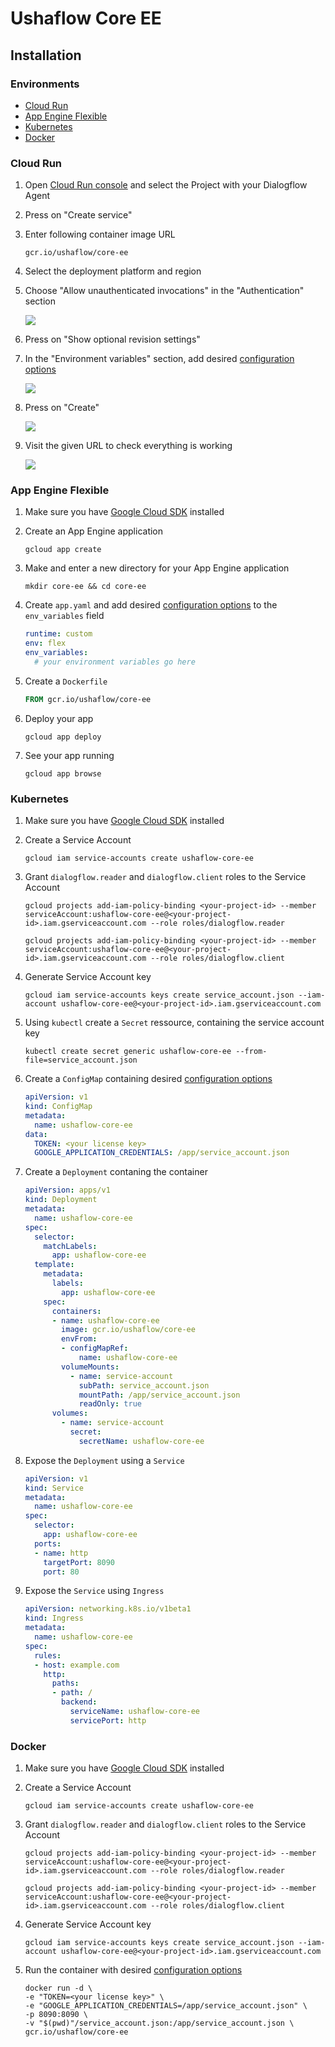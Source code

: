 # Ushaflow Core EE

## Installation

### Environments

- [Cloud Run](#cloud-run)
- [App Engine Flexible](#app-engine-flexible)
- [Kubernetes](#kubernetes)
- [Docker](#docker)

### Cloud Run

1. Open [Cloud Run console](https://console.cloud.google.com/run) and select the Project with your Dialogflow Agent
2. Press on "Create service"
3. Enter following container image URL

   ```
   gcr.io/ushaflow/core-ee
   ```

4. Select the deployment platform and region
5. Choose "Allow unauthenticated invocations" in the "Authentication" section

   ![](./images/cloudrun/create.png)

6. Press on "Show optional revision settings"
7. In the "Environment variables" section, add desired [configuration options](./configuration.md)

   ![](./images/cloudrun/token.png)

8. Press on "Create"

   ![](./images/cloudrun/overview.png)

9. Visit the given URL to check everything is working

   ![](./images/cloudrun/check.png)

### App Engine Flexible

1. Make sure you have [Google Cloud SDK](https://cloud.google.com/sdk/docs) installed
2. Create an App Engine application

   ```
   gcloud app create
   ```

3. Make and enter a new directory for your App Engine application

   ```
   mkdir core-ee && cd core-ee
   ```

4. Create `app.yaml` and add desired [configuration options](./configuration.md) to the `env_variables` field

   ```yaml
   runtime: custom
   env: flex
   env_variables:
     # your environment variables go here
   ```

5. Create a `Dockerfile`

   ```Dockerfile
   FROM gcr.io/ushaflow/core-ee
   ```

6. Deploy your app

   ```
   gcloud app deploy
   ```

7. See your app running

   ```
   gcloud app browse
   ```

### Kubernetes

1. Make sure you have [Google Cloud SDK](https://cloud.google.com/sdk/docs) installed
2. Create a Service Account

   ```
   gcloud iam service-accounts create ushaflow-core-ee
   ```

3. Grant `dialogflow.reader` and `dialogflow.client` roles to the Service Account

   ```
   gcloud projects add-iam-policy-binding <your-project-id> --member serviceAccount:ushaflow-core-ee@<your-project-id>.iam.gserviceaccount.com --role roles/dialogflow.reader
   ```

   ```
   gcloud projects add-iam-policy-binding <your-project-id> --member serviceAccount:ushaflow-core-ee@<your-project-id>.iam.gserviceaccount.com --role roles/dialogflow.client
   ```

4. Generate Service Account key

   ```
   gcloud iam service-accounts keys create service_account.json --iam-account ushaflow-core-ee@<your-project-id>.iam.gserviceaccount.com
   ```

5. Using `kubectl` create a `Secret` ressource, containing the service account key

   ```
   kubectl create secret generic ushaflow-core-ee --from-file=service_account.json
   ```

6. Create a `ConfigMap` containing desired [configuration options](./configuration.md)

   ```yaml
   apiVersion: v1
   kind: ConfigMap
   metadata:
     name: ushaflow-core-ee
   data:
     TOKEN: <your license key>
     GOOGLE_APPLICATION_CREDENTIALS: /app/service_account.json
   ```

7. Create a `Deployment` contaning the container

   ```yaml
   apiVersion: apps/v1
   kind: Deployment
   metadata:
     name: ushaflow-core-ee
   spec:
     selector:
       matchLabels:
         app: ushaflow-core-ee
     template:
       metadata:
         labels:
           app: ushaflow-core-ee
       spec:
         containers:
         - name: ushaflow-core-ee
           image: gcr.io/ushaflow/core-ee
           envFrom:
           - configMapRef:
               name: ushaflow-core-ee
           volumeMounts:
             - name: service-account
               subPath: service_account.json
               mountPath: /app/service_account.json
               readOnly: true
         volumes:
           - name: service-account
             secret:
               secretName: ushaflow-core-ee
   ```

8. Expose the `Deployment` using a `Service`

   ```yaml
   apiVersion: v1
   kind: Service
   metadata:
     name: ushaflow-core-ee
   spec:
     selector:
       app: ushaflow-core-ee
     ports:
     - name: http
       targetPort: 8090
       port: 80
   ```

9. Expose the `Service` using `Ingress`

   ```yaml
   apiVersion: networking.k8s.io/v1beta1
   kind: Ingress
   metadata:
     name: ushaflow-core-ee
   spec:
     rules:
     - host: example.com
       http:
         paths:
         - path: /
           backend:
             serviceName: ushaflow-core-ee
             servicePort: http
   ```

### Docker

1. Make sure you have [Google Cloud SDK](https://cloud.google.com/sdk/docs) installed
2. Create a Service Account

   ```
   gcloud iam service-accounts create ushaflow-core-ee
   ```

3. Grant `dialogflow.reader` and `dialogflow.client` roles to the Service Account

   ```
   gcloud projects add-iam-policy-binding <your-project-id> --member serviceAccount:ushaflow-core-ee@<your-project-id>.iam.gserviceaccount.com --role roles/dialogflow.reader
   ```

   ```
   gcloud projects add-iam-policy-binding <your-project-id> --member serviceAccount:ushaflow-core-ee@<your-project-id>.iam.gserviceaccount.com --role roles/dialogflow.client
   ```

4. Generate Service Account key

   ```
   gcloud iam service-accounts keys create service_account.json --iam-account ushaflow-core-ee@<your-project-id>.iam.gserviceaccount.com
   ```

5. Run the container with desired [configuration options](./configuration.md)

   ```
   docker run -d \
   -e "TOKEN=<your license key>" \
   -e "GOOGLE_APPLICATION_CREDENTIALS=/app/service_account.json" \
   -p 8090:8090 \
   -v "$(pwd)"/service_account.json:/app/service_account.json \
   gcr.io/ushaflow/core-ee
   ```